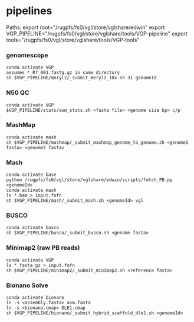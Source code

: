 # pipelines

Paths:
export root="/rugpfs/fs0/vgl/store/vglshare/edwin"
export VGP_PIPELINE="/rugpfs/fs0/vgl/store/vglshare/tools/VGP-pipeline"
export tools="/rugpfs/fs0/vgl/store/vglshare/tools/VGP-tools"

### genomescope
	conda activate VGP
	assumes *_R?_001.fastq.gz in same directory
	sh $VGP_PIPELINE/meryl2/_submit_meryl2_10x.sh 31 genomeId

### N50 QC
	conda activate VGP
	$VGP_PIPELINE/stats/asm_stats.sh <fasta file> <genome size bp> c/p

### MashMap
	conda activate mash
	sh $VGP_PIPELINE/mashmap/_submit_mashmap_genome_to_genome.sh <genome1 fasta> <genome2 fasta>

### Mash
	conda activate base
	python /rugpfs/fs0/vgl/store/vglshare/edwin/scripts/fetch_PB.py <genomeId>
	conda activate mash
	ls *.bam > input.fofn
	sh $VGP_PIPELINE/mash/_submit_mash.sh <genomeId> vgl

### BUSCO
	conda activate busco
	sh $VGP_PIPELINE/busco/_submit_busco.sh <genome fasta>

### Minimap2 (raw PB reads)
	conda activate VGP
	ls *.fasta.gz > input.fofn
	sh $VGP_PIPELINE/minimap2/_submit_minimap2.sh <reference fasta>

### Bionano Solve
	conda activate bionano
	ln -s <assembly.fasta> asm.fasta
	ln -s <bionano.cmap> DLE1.cmap
	sh $VGP_PIPELINE/bionano/_submit_hybrid_scaffold_dle1.sh <genomeId>
